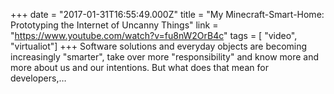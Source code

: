 +++
date = "2017-01-31T16:55:49.000Z"
title = "My Minecraft-Smart-Home: Prototyping the Internet of Uncanny Things"
link = "https://www.youtube.com/watch?v=fu8nW2OrB4c"
tags = [ "video", "virtualiot"]
+++
Software solutions and everyday objects are becoming increasingly "smarter", take over more "responsibility" and know more and more about us and our intentions. But what does that mean for developers,…
